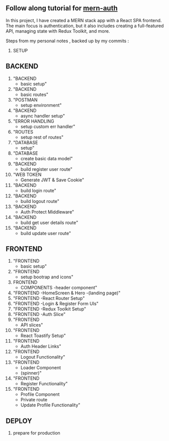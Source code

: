 ## Follow along tutorial for [mern-auth](https://www.youtube.com/watch?v=R4AhvYORZRY&t=202s) 

In this project, I have created a MERN stack app with a React SPA frontend. The main focus is authentication, but it also includes creating a full-featured API, managing state with Redux Toolkit, and more.

Steps from my personal notes , backed up by my commits : 
1. SETUP
## BACKEND
1. "BACKEND
    - basic setup"
1. "BACKEND
    - basic routes"
1. "POSTMAN
    - setup environment"
1. "BACKEND
    - async handler setup"
1. "ERROR HANDLING
    - setup custom err handler"
1. "ROUTES
    - setup rest of routes"
1. "DATABASE
    - setup"
1. "DATABASE
    - create basic data model"
1. "BACKEND
    - build register user route"
1. "WEB TOKEN
    - Generate JWT & Save Cookie"
1. "BACKEND
    - build login route"
1. "BACKEND
    - build logout route"
1. "BACKEND
    - Auth Protect Middleware"
1. "BACKEND
    - build get user details route"
1. "BACKEND
    - build update user route"
## FRONTEND
1. "FRONTEND
    - basic setup"
1. "FRONTEND
    - setup bootrap and icons"
1. FRONTEND
    - COMPONENTS
    -header component"
1. "FRONTEND
    -HomeScreen & Hero
    -(landing page)"
1. "FRONTEND
    -React Router Setup"
1. "FRONTEND
    -Login & Register Form UIs"
1. "FRONTEND
    -Redux Toolkit Setup"
1. "FRONTEND
    -Auth Slice"
1. "FRONTEND
    - API slices"
1. "FRONTEND
    - React Toastify Setup"
1. "FRONTEND
    - Auth Header Links"
1. "FRONTEND
    - Logout Functionality"
1. "FRONTEND
    - Loader Component 
    - (spinner)"
1. "FRONTEND
    - Register Functionality"
1. "FRONTEND
    - Profile Component
    - Private route
    - Update Profile Functionality"
## DEPLOY
1. prepare for production
